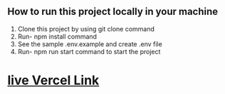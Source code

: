 ## How to run this project locally in your machine

1. Clone this project by using git clone command
2. Run- npm install command
3. See the sample .env.example and create .env file
4. Run- npm run start command to start the project

# [live Vercel Link](https://user-order-management-flame.vercel.app/)
